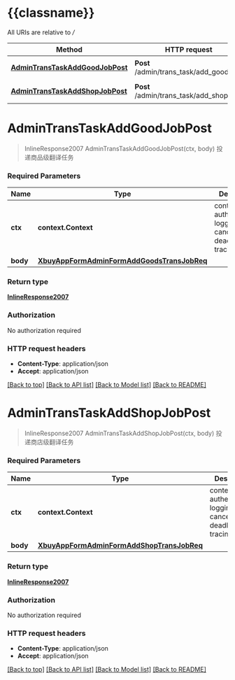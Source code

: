 # {{classname}}

All URIs are relative to */*

Method | HTTP request | Description
------------- | ------------- | -------------
[**AdminTransTaskAddGoodJobPost**](TransTaskApi.md#AdminTransTaskAddGoodJobPost) | **Post** /admin/trans_task/add_good_job | 投递商品级翻译任务
[**AdminTransTaskAddShopJobPost**](TransTaskApi.md#AdminTransTaskAddShopJobPost) | **Post** /admin/trans_task/add_shop_job | 投递商店级翻译任务

# **AdminTransTaskAddGoodJobPost**
> InlineResponse2007 AdminTransTaskAddGoodJobPost(ctx, body)
投递商品级翻译任务

### Required Parameters

Name | Type | Description  | Notes
------------- | ------------- | ------------- | -------------
 **ctx** | **context.Context** | context for authentication, logging, cancellation, deadlines, tracing, etc.
  **body** | [**XbuyAppFormAdminFormAddGoodsTransJobReq**](XbuyAppFormAdminFormAddGoodsTransJobReq.md)|  | 

### Return type

[**InlineResponse2007**](inline_response_200_7.md)

### Authorization

No authorization required

### HTTP request headers

 - **Content-Type**: application/json
 - **Accept**: application/json

[[Back to top]](#) [[Back to API list]](../README.md#documentation-for-api-endpoints) [[Back to Model list]](../README.md#documentation-for-models) [[Back to README]](../README.md)

# **AdminTransTaskAddShopJobPost**
> InlineResponse2007 AdminTransTaskAddShopJobPost(ctx, body)
投递商店级翻译任务

### Required Parameters

Name | Type | Description  | Notes
------------- | ------------- | ------------- | -------------
 **ctx** | **context.Context** | context for authentication, logging, cancellation, deadlines, tracing, etc.
  **body** | [**XbuyAppFormAdminFormAddShopTransJobReq**](XbuyAppFormAdminFormAddShopTransJobReq.md)|  | 

### Return type

[**InlineResponse2007**](inline_response_200_7.md)

### Authorization

No authorization required

### HTTP request headers

 - **Content-Type**: application/json
 - **Accept**: application/json

[[Back to top]](#) [[Back to API list]](../README.md#documentation-for-api-endpoints) [[Back to Model list]](../README.md#documentation-for-models) [[Back to README]](../README.md)

